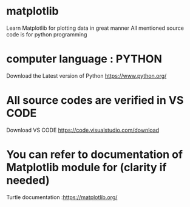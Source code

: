 # matplotlib
Learn Matplotlib for plotting data in great manner
All mentioned source code is for python programming
# computer language : PYTHON
Download the Latest version of Python https://www.python.org/
# All source codes are verified in VS CODE
Download VS CODE https://code.visualstudio.com/download
# You can refer to documentation of Matplotlib module for (clarity if needed)
Turtle documentation :https://matplotlib.org/
